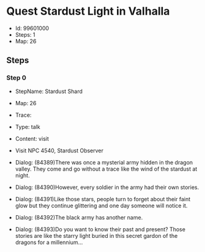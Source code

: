 # Quest Stardust Light in Valhalla

- Id: 99601000
- Steps: 1
- Map: 26

## Steps

### Step 0
- StepName:  Stardust Shard
- Map:  26
- Trace:  
- Type:  talk
- Content:  visit
- Visit NPC 4540, Stardust Observer

- Dialog: (84389)There was once a mysterial army hidden in the dragon valley. They come and go without a trace like the wind of the stardust at night.
- Dialog: (84390)However, every soldier in the army had their own stories.
- Dialog: (84391)Like those stars, people turn to forget about their faint glow but they continue glittering and one day someone will notice it.
- Dialog: (84392)The black army has another name.
- Dialog: (84393)Do you want to know their past and present? Those stories are like the starry light buried in this secret gardon of the dragons for a millennium...


